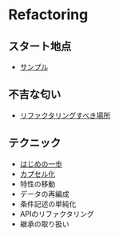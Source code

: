 # Refactoring
## スタート地点
- [サンプル](https://github.com/Kodak4400/Refactoring/tree/master/start)

## 不吉な匂い
- [リファクタリングすべき場所](https://github.com/Kodak4400/Refactoring/tree/master/check)

## テクニック
 - [はじめの一歩](https://github.com/Kodak4400/Refactoring/tree/master/tecnic/start)
 - [カプセル化](https://github.com/Kodak4400/Refactoring/tree/master/tecnic/capsule)
 - 特性の移動
 - データの再編成
 - 条件記述の単純化
 - APIのリファクタリング
 - 継承の取り扱い
